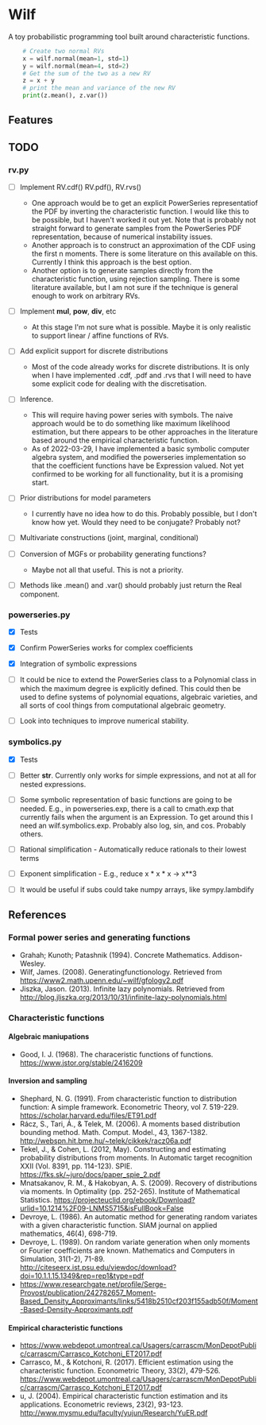# Wilf

A toy probabilistic programming tool built around characteristic functions.

```python
    # Create two normal RVs
    x = wilf.normal(mean=1, std=1)
    y = wilf.normal(mean=4, std=2)
    # Get the sum of the two as a new RV
    z = x + y
    # print the mean and variance of the new RV
    print(z.mean(), z.var())
```


## Features


## TODO

### rv.py
* [ ] Implement RV.cdf() RV.pdf(), RV.rvs()
    - One approach would be to get an explicit PowerSeries representatiof the PDF by inverting the characteristic function. I would like this to be possible, but I haven't worked it out yet. Note that is probably not straight forward to generate samples from the PowerSeries PDF representation, because of numerical instability issues.
    - Another approach is to construct an approximation of the CDF using the first n moments. There is some literature on this available on this. Currently I think this approach is the best option.
    - Another option is to generate samples directly from the characteristic function, using rejection sampling. There is some literature available, but I am not sure if the technique is general enough to work on arbitrary RVs.

* [ ] Implement __mul__, __pow__, __div__, etc
    - At this stage I'm not sure what is possible. Maybe it is only realistic to support linear / affine functions of RVs.

* [ ] Add explicit support for discrete distributions
    - Most of the code already works for discrete distributions. It is only when I have implemented .cdf, .pdf and .rvs that I will need to have some explicit code for dealing with the discretisation.

* [ ] Inference.
    - This will require having power series with symbols. The naive approach would be to do something like maximum likelihood estimation, but there appears to be other approaches in the literature based around the empirical characteristic function.
    - As of 2022-03-29, I have implemented a basic symbolic computer algebra system, and modified the powerseries implementation so that the coefficient functions have be Expression valued. Not yet confirmed to be working for all functionality, but it is a promising start.

* [ ] Prior distributions for model parameters
    - I currently have no idea how to do this. Probably possible, but I don't know how yet. Would they need to be conjugate? Probably not?

* [ ] Multivariate constructions (joint, marginal, conditional)

* [ ] Conversion of MGFs or probability generating functions?
    - Maybe not all that useful. This is not a priority.

* [ ] Methods like .mean() and .var() should probably just return the Real component.


### powerseries.py
* [x] Tests
* [x] Confirm PowerSeries works for complex coefficients
* [x] Integration of symbolic expressions
* [ ] It could be nice to extend the PowerSeries class to a Polynomial class
      in which the maximum degree is explicitly defined. This could then be used
      to define systems of polynomial equations, algebraic varieties, and all sorts of cool things from computational algebraic geometry.
* [ ] Look into techniques to improve numerical stability.


### symbolics.py
* [x] Tests
* [ ] Better __str__. Currently only works for simple expressions, and not at all for nested expressions.
* [ ] Some symbolic representation of basic functions are going to be needed. E.g., in powerseries.exp, there is a call to cmath.exp that currently fails when the argument is an Expression. To get around this I need an wilf.symbolics.exp. Probably also log, sin, and cos. Probably others.
* [ ] Rational simplification - Automatically reduce rationals to their lowest terms
* [ ] Exponent simplification - E.g., reduce x * x * x -> x**3
* [ ] It would be useful if subs could take numpy arrays, like sympy.lambdify


## References

### Formal power series and generating functions
* Grahah; Kunoth; Patashnik (1994). Concrete Mathematics. Addison-Wesley.
* Wilf, James. (2008). Generatingfunctionology. Retrieved from https://www2.math.upenn.edu/~wilf/gfology2.pdf
* Jiszka, Jason. (2013). Infinite lazy polynomials. Retrieved from http://blog.jliszka.org/2013/10/31/infinite-lazy-polynomials.html

### Characteristic functions

#### Algebraic maniupations
* Good, I. J. (1968). The characeristic functions of functions. https://www.jstor.org/stable/2416209

#### Inversion and sampling
* Shephard, N. G. (1991). From characteristic function to distribution function: A simple framework. Econometric Theory, vol 7. 519-229. https://scholar.harvard.edu/files/ET91.pdf
* Rácz, S., Tari, Á., & Telek, M. (2006). A moments based distribution bounding method. Math. Comput. Model., 43, 1367-1382. http://webspn.hit.bme.hu/~telek/cikkek/racz06a.pdf
* Tekel, J., & Cohen, L. (2012, May). Constructing and estimating probability distributions from moments. In Automatic target recognition XXII (Vol. 8391, pp. 114-123). SPIE. https://fks.sk/~juro/docs/paper_spie_2.pdf
* Mnatsakanov, R. M., & Hakobyan, A. S. (2009). Recovery of distributions via moments. In Optimality (pp. 252-265). Institute of Mathematical Statistics. https://projecteuclid.org/ebook/Download?urlid=10.1214%2F09-LNMS5715&isFullBook=False
* Devroye, L. (1986). An automatic method for generating random variates with a given characteristic function. SIAM journal on applied mathematics, 46(4), 698-719.
* Devroye, L. (1989). On random variate generation when only moments or Fourier coefficients are known. Mathematics and Computers in Simulation, 31(1-2), 71-89. http://citeseerx.ist.psu.edu/viewdoc/download?doi=10.1.1.15.1349&rep=rep1&type=pdf
* https://www.researchgate.net/profile/Serge-Provost/publication/242782657_Moment-Based_Density_Approximants/links/5418b2510cf203f155adb50f/Moment-Based-Density-Approximants.pdf
#### Empirical characteristic functions
* https://www.webdepot.umontreal.ca/Usagers/carrascm/MonDepotPublic/carrascm/Carrasco_Kotchoni_ET2017.pdf
* Carrasco, M., & Kotchoni, R. (2017). Efficient estimation using the characteristic function. Econometric Theory, 33(2), 479-526. https://www.webdepot.umontreal.ca/Usagers/carrascm/MonDepotPublic/carrascm/Carrasco_Kotchoni_ET2017.pdf
* u, J. (2004). Empirical characteristic function estimation and its applications. Econometric reviews, 23(2), 93-123. http://www.mysmu.edu/faculty/yujun/Research/YuER.pdf
